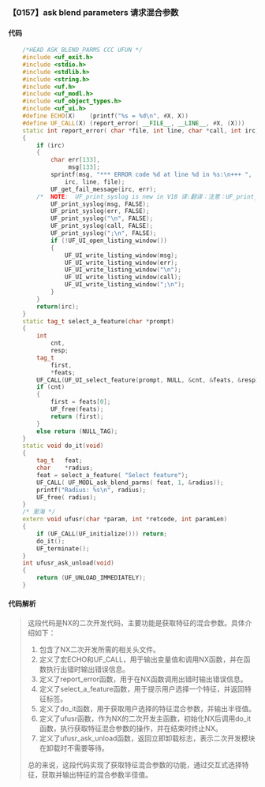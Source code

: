 ### 【0157】ask blend parameters 请求混合参数

#### 代码

```cpp
    /*HEAD ASK_BLEND_PARMS CCC UFUN */  
    #include <uf_exit.h>  
    #include <stdio.h>  
    #include <stdlib.h>  
    #include <string.h>  
    #include <uf.h>  
    #include <uf_modl.h>  
    #include <uf_object_types.h>  
    #include <uf_ui.h>  
    #define ECHO(X)    (printf("%s = %d\n", #X, X))  
    #define UF_CALL(X) (report_error( __FILE__, __LINE__, #X, (X)))  
    static int report_error( char *file, int line, char *call, int irc)  
    {  
        if (irc)  
        {  
            char err[133],  
                 msg[133];  
            sprintf(msg, "*** ERROR code %d at line %d in %s:\n+++ ",  
                irc, line, file);  
            UF_get_fail_message(irc, err);  
        /*  NOTE:  UF_print_syslog is new in V18 译:翻译：注意：UF_print_syslog 是 V18 新增的功能，请仅提供翻译，不要添加其他无关内容。 */  
            UF_print_syslog(msg, FALSE);  
            UF_print_syslog(err, FALSE);  
            UF_print_syslog("\n", FALSE);  
            UF_print_syslog(call, FALSE);  
            UF_print_syslog(";\n", FALSE);  
            if (!UF_UI_open_listing_window())  
            {  
                UF_UI_write_listing_window(msg);  
                UF_UI_write_listing_window(err);  
                UF_UI_write_listing_window("\n");  
                UF_UI_write_listing_window(call);  
                UF_UI_write_listing_window(";\n");  
            }  
        }  
        return(irc);  
    }  
    static tag_t select_a_feature(char *prompt)  
    {  
        int  
            cnt,  
            resp;  
        tag_t  
            first,  
            *feats;  
        UF_CALL(UF_UI_select_feature(prompt, NULL, &cnt, &feats, &resp));  
        if (cnt)  
        {  
            first = feats[0];  
            UF_free(feats);  
            return (first);  
        }  
        else return (NULL_TAG);  
    }  
    static void do_it(void)  
    {  
        tag_t   feat;  
        char    *radius;  
        feat = select_a_feature( "Select feature");  
        UF_CALL( UF_MODL_ask_blend_parms( feat, 1, &radius));  
        printf("Radius: %s\n", radius);  
        UF_free( radius);  
    }  
    /* 里海 */  
    extern void ufusr(char *param, int *retcode, int paramLen)  
    {  
        if (UF_CALL(UF_initialize())) return;  
        do_it();  
        UF_terminate();  
    }  
    int ufusr_ask_unload(void)  
    {  
        return (UF_UNLOAD_IMMEDIATELY);  
    }

```

#### 代码解析

> 这段代码是NX的二次开发代码，主要功能是获取特征的混合参数。具体介绍如下：
>
> 1. 包含了NX二次开发所需的相关头文件。
> 2. 定义了宏ECHO和UF_CALL，用于输出变量值和调用NX函数，并在函数执行出错时输出错误信息。
> 3. 定义了report_error函数，用于在NX函数调用出错时输出错误信息。
> 4. 定义了select_a_feature函数，用于提示用户选择一个特征，并返回特征标签。
> 5. 定义了do_it函数，用于获取用户选择的特征混合参数，并输出半径值。
> 6. 定义了ufusr函数，作为NX的二次开发主函数，初始化NX后调用do_it函数，执行获取特征混合参数的操作，并在结束时终止NX。
> 7. 定义了ufusr_ask_unload函数，返回立即卸载标志，表示二次开发模块在卸载时不需要等待。
>
> 总的来说，这段代码实现了获取特征混合参数的功能，通过交互式选择特征，获取并输出特征的混合参数半径值。
>
